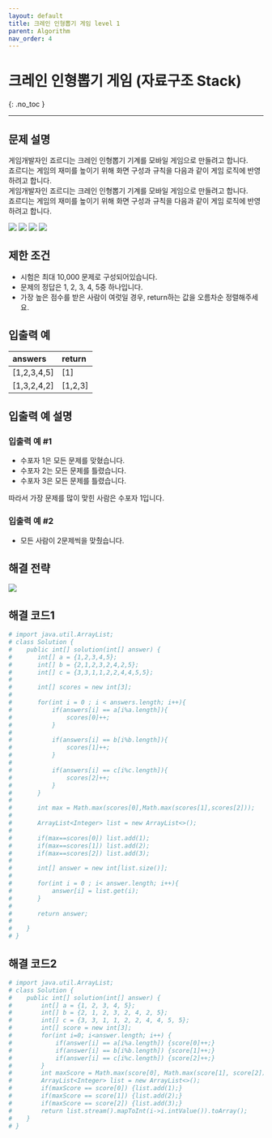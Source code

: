```yaml
---
layout: default
title: 크레인 인형뽑기 게임 level 1
parent: Algorithm
nav_order: 4
---
```


# 크레인 인형뽑기 게임 (자료구조 Stack)
{: .no_toc }

---

## 문제 설명

게임개발자인 죠르디는 크레인 인형뽑기 기계를 모바일 게임으로 만들려고 합니다.  
죠르디는 게임의 재미를 높이기 위해 화면 구성과 규칙을 다음과 같이 게임 로직에 반영하려고 합니다.  
게임개발자인 죠르디는 크레인 인형뽑기 기계를 모바일 게임으로 만들려고 합니다.  
죠르디는 게임의 재미를 높이기 위해 화면 구성과 규칙을 다음과 같이 게임 로직에 반영하려고 합니다.  

![](/assets/images/algorithm/craneCrawlMachine1.png)
![](/assets/images/algorithm/craneCrawlMachine2.png)
![](/assets/images/algorithm/craneCrawlMachine3.png)
![](/assets/images/algorithm/craneCrawlMachine4.png)

## 제한 조건

- 시험은 최대 10,000 문제로 구성되어있습니다.
- 문제의 정답은 1, 2, 3, 4, 5중 하나입니다.
- 가장 높은 점수를 받은 사람이 여럿일 경우, return하는 값을 오름차순 정렬해주세요.


## 입출력 예

| answers      | return            | 
|:-------------|:------------------|
| [1,2,3,4,5]  | [1]               |
| [1,3,2,4,2]  | [1,2,3]           |

## 입출력 예 설명

### 입출력 예 #1

- 수포자 1은 모든 문제를 맞혔습니다.
- 수포자 2는 모든 문제를 틀렸습니다.
- 수포자 3은 모든 문제를 틀렸습니다.

따라서 가장 문제를 많이 맞힌 사람은 수포자 1입니다.

### 입출력 예 #2

- 모든 사람이 2문제씩을 맞췄습니다.

## 해결 전략

![](/assets/images/algorithm/mockTest.jpg)

## 해결 코드1
```yaml
# import java.util.ArrayList;
# class Solution {
#    public int[] solution(int[] answer) {
#       int[] a = {1,2,3,4,5};
#       int[] b = {2,1,2,3,2,4,2,5};
#       int[] c = {3,3,1,1,2,2,4,4,5,5};
#
#       int[] scores = new int[3];
#
#       for(int i = 0 ; i < answers.length; i++){
#           if(answers[i] == a[i%a.length]){
#               scores[0]++;
#           }
#
#           if(answers[i] == b[i%b.length]){
#               scores[1]++;
#           }
#
#           if(answers[i] == c[i%c.length]){
#               scores[2]++;
#           }
#       }
#
#       int max = Math.max(scores[0],Math.max(scores[1],scores[2]));
#
#       ArrayList<Integer> list = new ArrayList<>();
#
#       if(max==scores[0]) list.add(1);
#       if(max==scores[1]) list.add(2);
#       if(max==scores[2]) list.add(3);
#
#       int[] answer = new int[list.size()];
#
#       for(int i = 0 ; i< answer.length; i++){
#           answer[i] = list.get(i);
#       }
#
#       return answer;
#
#    }
# }
```

## 해결 코드2
```yaml
# import java.util.ArrayList;
# class Solution {
#    public int[] solution(int[] answer) {
#        int[] a = {1, 2, 3, 4, 5};
#        int[] b = {2, 1, 2, 3, 2, 4, 2, 5};
#        int[] c = {3, 3, 1, 1, 2, 2, 4, 4, 5, 5};
#        int[] score = new int[3];
#        for(int i=0; i<answer.length; i++) {
#            if(answer[i] == a[i%a.length]) {score[0]++;}
#            if(answer[i] == b[i%b.length]) {score[1]++;}
#            if(answer[i] == c[i%c.length]) {score[2]++;}
#        }
#        int maxScore = Math.max(score[0], Math.max(score[1], score[2]));
#        ArrayList<Integer> list = new ArrayList<>();
#        if(maxScore == score[0]) {list.add(1);}
#        if(maxScore == score[1]) {list.add(2);}
#        if(maxScore == score[2]) {list.add(3);}
#        return list.stream().mapToInt(i->i.intValue()).toArray();
#    }
# }
```